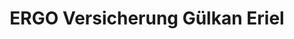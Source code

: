 ---
title: "ERGO Versicherung Gülkan Eriel"
url: /kleve/ergo-versicherung-guelkan-eriel/
shop: Allgemein
---